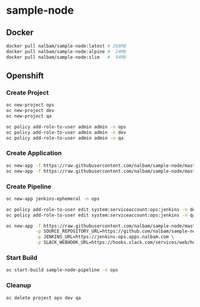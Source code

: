 # sample-node

## Docker
```bash
docker pull nalbam/sample-node:latest # 268MB
docker pull nalbam/sample-node:alpine #  24MB
docker pull nalbam/sample-node:slim   #  94MB
```

## Openshift
### Create Project
```bash
oc new-project ops
oc new-project dev
oc new-project qa

oc policy add-role-to-user admin admin -n ops
oc policy add-role-to-user admin admin -n dev
oc policy add-role-to-user admin admin -n qa
```

### Create Application
```bash
oc new-app -f https://raw.githubusercontent.com/nalbam/sample-node/master/openshift/templates/deploy.json -n dev
oc new-app -f https://raw.githubusercontent.com/nalbam/sample-node/master/openshift/templates/deploy.json -n qa
```

### Create Pipeline
```bash
oc new-app jenkins-ephemeral -n ops

oc policy add-role-to-user edit system:serviceaccount:ops:jenkins -n dev
oc policy add-role-to-user edit system:serviceaccount:ops:jenkins -n qa

oc new-app -f https://raw.githubusercontent.com/nalbam/sample-node/master/openshift/templates/pipeline.json -n ops \
           -p SOURCE_REPOSITORY_URL=https://github.com/nalbam/sample-node \
           -p JENKINS_URL=https://jenkins-ops.apps.nalbam.com \
           -p SLACK_WEBHOOK_URL=https://hooks.slack.com/services/web/hook/token
```

### Start Build
```bash
oc start-build sample-node-pipeline -n ops
```

### Cleanup
```bash
oc delete project ops dev qa
```
